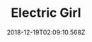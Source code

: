 ---
title: Electric Girl
artist: she
date: 2018-12-19T02:09:10.568Z
cover: /img/a1739426881_16.jpg
styles:
  - Electronic
  - Electronica
links:
  spotify: https://play.spotify.com/album/3OG0RkesWMYcJzIK2seQI8
  youtube: https://music.youtube.com/watch?v=6odDOOyUawY
  applemusic: https://itunes.apple.com/us/album/electric-girl/577498563?uo=4
  soundcloud: ""
  bandcamp: https://sheofficial.bandcamp.com/album/electric-girl
  googleplay: https://play.google.com/music/m/B2qrtfa7lfteeptrbtjrbuh2zji?signup_if_needed=1
  deezer: ""
---